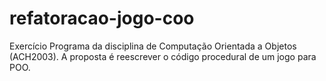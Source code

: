 # refatoracao-jogo-coo
Exercício Programa da disciplina de Computação Orientada a Objetos (ACH2003). A proposta é reescrever o código procedural de um jogo para POO.

